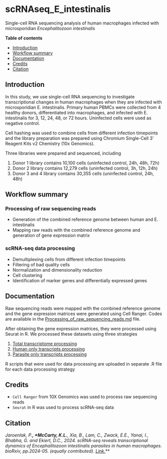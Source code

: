 # scRNAseq_E_intestinalis

Single-cell RNA sequencing analysis of human macrophages infected with microsporidian *Encephalitozoon intestinalis*

**Table of contents**
- [Introduction](https://github.com/pjaroenlak/scRNAseq_E_intestinalis/edit/main/README.md#introduction)
- [Workflow summary](https://github.com/pjaroenlak/scRNAseq_E_intestinalis/tree/main?tab=readme-ov-file#workflow-summary)
- [Documentation](https://github.com/pjaroenlak/scRNAseq_E_intestinalis/tree/main?tab=readme-ov-file#documentation)
- [Credits](https://github.com/pjaroenlak/scRNAseq_E_intestinalis/tree/main?tab=readme-ov-file#credits)
- [Citation](https://github.com/pjaroenlak/scRNAseq_E_intestinalis/tree/main?tab=readme-ov-file#citation)

## Introduction
In this study, we use single-cell RNA sequencing to investigate transcriptional changes in human macrophages when they are infected with microsporidian E. intestinalis. Primary human PBMCs were collected from 4 healthy donors, differentiated into macrophages, and infected with E. intestinalis for 3, 12, 24, 48, or 72 hours. Uninfected cells were used as negative control. 

Cell hashing was used to combine cells from different infection timepoints and the library preparation was prepared using Chromium Single-Cell 3' Reagent Kits v2 Chemistry (10x Genomics).

Three libraries were prepared and sequenced, including
1. Donor 1 library contains 10,100 cells (uninfected control, 24h, 48h, 72h)
2. Donor 2 library contains 12,279 cells (uninfected control, 3h, 12h, 24h)
3. Donor 3 and 4 library contains 30,355 cells (uninfected control, 24h, 48h)


## Workflow summary
### Processing of raw sequencing reads

- Generation of the combined reference genome between human and E. intestinalis
- Mapping raw reads with the combined reference genome and generation of gene expression matrix

### scRNA-seq data processing
- Demultiplexing cells from different infection timepoints
- Filtering of bad quality cells
- Normalization and dimensionality reduction
- Cell clustering
- Identification of marker genes and differentially expressed genes


## Documentation
Raw sequencing reads were mapped with the combined reference genome and the gene expression matrices were generated using Cell Ranger. Codes are available in the [Processing_of_raw_sequencing_reads.md](https://github.com/pjaroenlak/scRNAseq_E_intestinalis/blob/main/Processing_of_raw_sequencing_reads.md) file.

After obtaining the gene expression matrices, they were processed using Seurat in R. We processed these datasets using three strategies
1. [Total transcriptome processing](https://github.com/pjaroenlak/scRNAseq_E_intestinalis/blob/main/PJSC22_KM_Total_Transcriptome.R)
2. [Human only transcripts processing](https://github.com/pjaroenlak/scRNAseq_E_intestinalis/blob/main/PJSC20_KM_Human_Only_Transcripts.R)
3. [Parasite only transcripts processing](https://github.com/pjaroenlak/scRNAseq_E_intestinalis/blob/main/PJSC23_KM_Parasite_Only_Transcripts.R)

R scripts that were used for data processing are uploaded in separate .R file for each data processing strategy

## Credits
- `Cell Ranger` from 10X Genomics was used to process raw sequencing reads
- `Seurat` in R was used to process scRNA-seq data

## Citation
*Jaroenlak, P.**, *McCarty, K.L.**, Xia, B., Lam, C., Zwack, E.E., Yanai, I., Bhabha, G. and Ekiert, D.C., 2024. scRNA-seq reveals transcriptional dynamics of Encephalitozoon intestinalis parasites in human macrophages. bioRxiv, pp.2024-05. (*equally contributed). *[Link.](https://www.biorxiv.org/content/10.1101/2024.05.30.596468v1.abstract "Link.")*****
